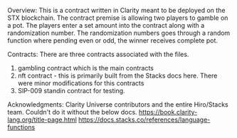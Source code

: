Overview: This is a contract written in Clarity meant to be deployed on the STX blockchain. The contract premise is allowing two players to gamble on a pot. The players enter a set amount into the contract along with a randomization number. The randomization numbers goes through a random function where pending even or odd, the winner receives complete pot.

Contracts: There are three contracts associated with the files.
1. gambling contract which is the main contracts
2. nft contract - this is primarily built from the Stacks docs here. There were minor modifications for this contracts
3. SIP-009 standin contract for testing.

Acknowledgments:
Clarity Universe contributors and the entire Hiro/Stacks team. Couldn't do it without the below docs.
https://book.clarity-lang.org/title-page.html
https://docs.stacks.co/references/language-functions
